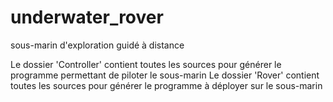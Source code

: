# underwater_rover
sous-marin d'exploration guidé à distance

Le dossier 'Controller' contient toutes les sources pour générer le programme permettant de piloter le sous-marin
Le dossier 'Rover' contient toutes les sources pour générer le programme à déployer sur le sous-marin
